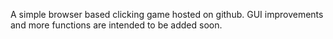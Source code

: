 A simple browser based clicking game hosted on github.
GUI improvements and more functions are intended to be added soon.
